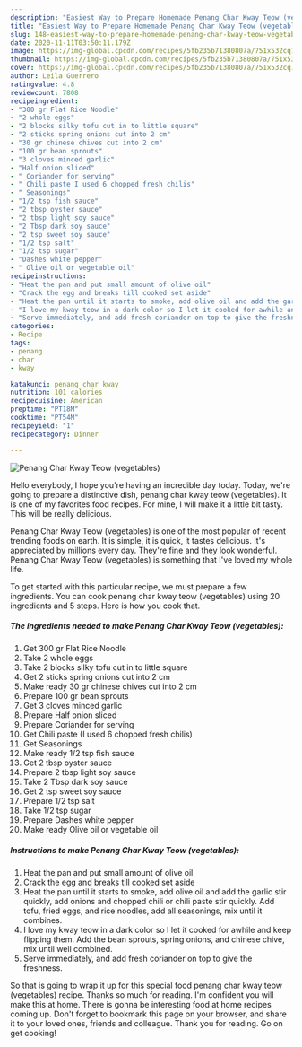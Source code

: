 ```yaml
---
description: "Easiest Way to Prepare Homemade Penang Char Kway Teow (vegetables)"
title: "Easiest Way to Prepare Homemade Penang Char Kway Teow (vegetables)"
slug: 148-easiest-way-to-prepare-homemade-penang-char-kway-teow-vegetables
date: 2020-11-11T03:50:11.179Z
image: https://img-global.cpcdn.com/recipes/5fb235b71380807a/751x532cq70/penang-char-kway-teow-vegetables-recipe-main-photo.jpg
thumbnail: https://img-global.cpcdn.com/recipes/5fb235b71380807a/751x532cq70/penang-char-kway-teow-vegetables-recipe-main-photo.jpg
cover: https://img-global.cpcdn.com/recipes/5fb235b71380807a/751x532cq70/penang-char-kway-teow-vegetables-recipe-main-photo.jpg
author: Leila Guerrero
ratingvalue: 4.8
reviewcount: 7808
recipeingredient:
- "300 gr Flat Rice Noodle"
- "2 whole eggs"
- "2 blocks silky tofu cut in to little square"
- "2 sticks spring onions cut into 2 cm"
- "30 gr chinese chives cut into 2 cm"
- "100 gr bean sprouts"
- "3 cloves minced garlic"
- "Half onion sliced"
- " Coriander for serving"
- " Chili paste I used 6 chopped fresh chilis"
- " Seasonings"
- "1/2 tsp fish sauce"
- "2 tbsp oyster sauce"
- "2 tbsp light soy sauce"
- "2 Tbsp dark soy sauce"
- "2 tsp sweet soy sauce"
- "1/2 tsp salt"
- "1/2 tsp sugar"
- "Dashes white pepper"
- " Olive oil or vegetable oil"
recipeinstructions:
- "Heat the pan and put small amount of olive oil"
- "Crack the egg and breaks till cooked set aside"
- "Heat the pan until it starts to smoke, add olive oil and add the garlic stir quickly, add onions and chopped chili or chili paste stir quickly. Add tofu, fried eggs, and rice noodles, add all seasonings, mix until it combines."
- "I love my kway teow in a dark color so I let it cooked for awhile and keep flipping them. Add the bean sprouts, spring onions, and chinese chive, mix until well combined."
- "Serve immediately, and add fresh coriander on top to give the freshness."
categories:
- Recipe
tags:
- penang
- char
- kway

katakunci: penang char kway 
nutrition: 101 calories
recipecuisine: American
preptime: "PT18M"
cooktime: "PT54M"
recipeyield: "1"
recipecategory: Dinner

---
```



![Penang Char Kway Teow (vegetables)](https://img-global.cpcdn.com/recipes/5fb235b71380807a/751x532cq70/penang-char-kway-teow-vegetables-recipe-main-photo.jpg)

Hello everybody, I hope you're having an incredible day today. Today, we're going to prepare a distinctive dish, penang char kway teow (vegetables). It is one of my favorites food recipes. For mine, I will make it a little bit tasty. This will be really delicious.



Penang Char Kway Teow (vegetables) is one of the most popular of recent trending foods on earth. It is simple, it is quick, it tastes delicious. It's appreciated by millions every day. They're fine and they look wonderful. Penang Char Kway Teow (vegetables) is something that I've loved my whole life.


To get started with this particular recipe, we must prepare a few ingredients. You can cook penang char kway teow (vegetables) using 20 ingredients and 5 steps. Here is how you cook that.

<!--inarticleads1-->

##### The ingredients needed to make Penang Char Kway Teow (vegetables):

1. Get 300 gr Flat Rice Noodle
1. Take 2 whole eggs
1. Take 2 blocks silky tofu cut in to little square
1. Get 2 sticks spring onions cut into 2 cm
1. Make ready 30 gr chinese chives cut into 2 cm
1. Prepare 100 gr bean sprouts
1. Get 3 cloves minced garlic
1. Prepare Half onion sliced
1. Prepare  Coriander for serving
1. Get  Chili paste (I used 6 chopped fresh chilis)
1. Get  Seasonings
1. Make ready 1/2 tsp fish sauce
1. Get 2 tbsp oyster sauce
1. Prepare 2 tbsp light soy sauce
1. Take 2 Tbsp dark soy sauce
1. Get 2 tsp sweet soy sauce
1. Prepare 1/2 tsp salt
1. Take 1/2 tsp sugar
1. Prepare Dashes white pepper
1. Make ready  Olive oil or vegetable oil




<!--inarticleads2-->

##### Instructions to make Penang Char Kway Teow (vegetables):

1. Heat the pan and put small amount of olive oil
1. Crack the egg and breaks till cooked set aside
1. Heat the pan until it starts to smoke, add olive oil and add the garlic stir quickly, add onions and chopped chili or chili paste stir quickly. Add tofu, fried eggs, and rice noodles, add all seasonings, mix until it combines.
1. I love my kway teow in a dark color so I let it cooked for awhile and keep flipping them. Add the bean sprouts, spring onions, and chinese chive, mix until well combined.
1. Serve immediately, and add fresh coriander on top to give the freshness.




So that is going to wrap it up for this special food penang char kway teow (vegetables) recipe. Thanks so much for reading. I'm confident you will make this at home. There is gonna be interesting food at home recipes coming up. Don't forget to bookmark this page on your browser, and share it to your loved ones, friends and colleague. Thank you for reading. Go on get cooking!

